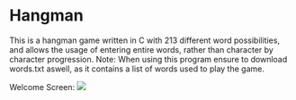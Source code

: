 # Hangman
This is a hangman game written in C with 213 different word possibilities, and allows the usage of entering entire words, rather than character by character progression. Note: When using this program ensure to download words.txt aswell, as it contains a list of words used to play the game.


Welcome Screen:
<img src = "Screen Shot 2020-10-25 at 12.30.18 AM.png">
